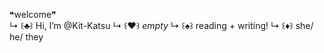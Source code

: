 ❝welcome❞  
↳ ꒰♣꒱   Hi, I’m @Kit-Katsu
↳ ꒰♥️꒱   *empty*
↳ ꒰♠꒱   reading + writing!
↳ ꒰♦꒱   she/ he/ they
